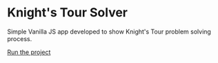 # Knight's Tour Solver

Simple Vanilla JS app developed to show Knight's Tour problem solving process.


[Run the project](https://kortkamp.github.io/knights-tour/)